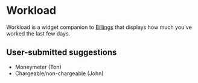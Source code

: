 Workload
========
Workload is a widget companion to [Billings](http://www.billingsapp.com) that displays how much you've worked the last few days.



User-submitted suggestions
--------------------------
- Moneymeter (Ton)
- Chargeable/non-chargeable (John)